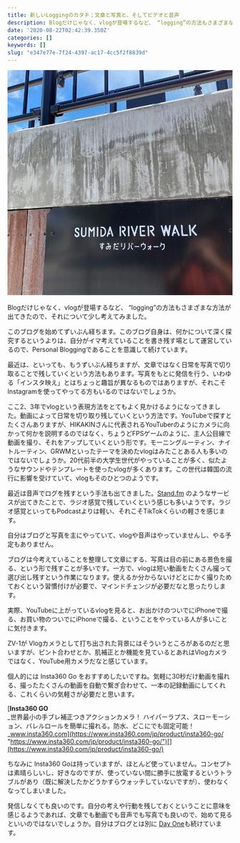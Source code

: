 ```yaml
---
title: 新しいLoggingのカタチ；文章と写真と、そしてビデオと音声
description: Blogだけじゃなく、vlogが登場するなど、 “logging”の方法もさまざまな方法が出てきたので、それについて少し考えてみました。
date: '2020-08-22T02:42:39.350Z'
categories: []
keywords: []
slug: "e347e77e-7f24-4397-ac17-4cc5f2f8839d"
---
```

![](1__DHaJRUvwIQtqfNKFlLLCCw__2x.jpeg)

Blogだけじゃなく、vlogが登場するなど、 “logging”の方法もさまざまな方法が出てきたので、それについて少し考えてみました。

このブログを始めてずいぶん経ちます。このブログ自身は、何かについて深く探究するというよりは、自分がイマ考えていることを書き残す場として運営しているので、Personal Bloggingであることを意識して続けています。

最近は、といっても、もうずいぶん経ちますが、文章ではなく日常を写真で切り取ることで残していくという方法もあります。写真をもとに発信を行う、いわゆる「インスタ映え」とはちょっと趣旨が異なるものではありますが、それこそInstagramを使ってやってる方もいるのではないでしょうか。

ここ2、3年でvlogという表現方法をとてもよく見かけるようになってきました。動画によって日常を切り取り残していくという方法です。YouTubeで探すとたくさんありますが、HIKAKINさんに代表されるYouTuberのようにカメラに向かって何かを説明するのではなく、ちょうどFPSゲームのように、主人公目線で動画を撮り、それをアップしていくという形です。モーニングルーティン、ナイトルーティン、GRWMといったテーマを決めたvlogはみたことある人も多いのではないでしょうか。20代前半の大学生世代がやっていることが多く、似たようなサウンドやテンプレートを使ったvlogが多くあります。この世代は韓国の流行に影響を受けていて、vlogもそのひとつのようです。

最近は音声でログを残すという手法も出てきました。[Stand.fm](https://stand.fm) のようなサービスが出てきたことで、ラジオ感覚で残していくという感じも多いようです。ラジオ感覚といってもPodcastよりは軽い、それこそTikTokくらいの軽さを感じます。

自分はブログと写真を主にやっていて、vlogや音声はやっていませんし、やる予定もありません。

ブログは今考えていることを整理して文章にする、写真は目の前にある景色を撮る、という形で残すことが多いです。一方で、vlogは短い動画をたくさん撮って選び出し残すという作業になります。使えるか分からないけどとにかく撮りためておくという習慣付けが必要で、マインドチェンジが必要だなと思ったりします。

実際、YouTubeに上がっているvlogを見ると、お出かけのついでにiPhoneで撮る、お買い物のついでにiPhoneで撮る、ということをやっている人が多いことに気付きます。

ZV-1が Vlogカメラとして打ち出された背景にはそういうところがあるのだと思いますが、ピント合わせとか、肌補正とか機能を見ているとあれはVlogカメラではなく、YouTube用カメラだなと感じています。

個人的には Insta360 Go をおすすめしたいですね。気軽に30秒だけ動画を撮れる、撮ったたくさんの動画を自動で繋ぎ合わせて、一本の記録動画にしてくれる、これくらいの気軽さが必要だと思います。

[**Insta360 GO**  
_世界最小の手ブレ補正つきアクションカメラ！ ハイパーラプス、スローモーション、バレルロールを簡単に撮れる。防水、どこにでも固定可能！_www.insta360.com](https://www.insta360.com/jp/product/insta360-go/ "https://www.insta360.com/jp/product/insta360-go/")[](https://www.insta360.com/jp/product/insta360-go/)

ちなみに Insta360 Goは持っていますが、ほとんど使っていません。コンセプトは素晴らしいし、好きなのですが、使っていない間に勝手に放電するというトラブルがあり（既に解決したかどうかすらウォッチしていないですが）、使わなくなってしまいました。

発信しなくても良いのです。自分の考えや行動を残しておくということに意味を感じるようであれば、文章でも動画でも音声でも写真でも良いので、始めて見るといいのではないでしょうか。自分はブログとは別に [Day One](https://dayoneapp.com)も続けています。